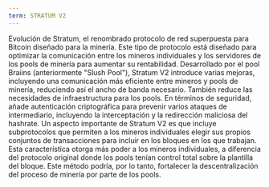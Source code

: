 ```yaml
---
term: STRATUM V2
---
```


Evolución de Stratum, el renombrado protocolo de red superpuesta para Bitcoin diseñado para la minería. Este tipo de protocolo está diseñado para optimizar la comunicación entre los mineros individuales y los servidores de los pools de minería para aumentar su rentabilidad. Desarrollado por el pool Braiins (anteriormente "Slush Pool"), Stratum V2 introduce varias mejoras, incluyendo una comunicación más eficiente entre mineros y pools de minería, reduciendo así el ancho de banda necesario. También reduce las necesidades de infraestructura para los pools. En términos de seguridad, añade autenticación criptográfica para prevenir varios ataques de intermediario, incluyendo la interceptación y la redirección maliciosa del hashrate. Un aspecto importante de Stratum V2 es que incluye subprotocolos que permiten a los mineros individuales elegir sus propios conjuntos de transacciones para incluir en los bloques en los que trabajan. Esta característica otorga más poder a los mineros individuales, a diferencia del protocolo original donde los pools tenían control total sobre la plantilla del bloque. Este método podría, por lo tanto, fortalecer la descentralización del proceso de minería por parte de los pools.